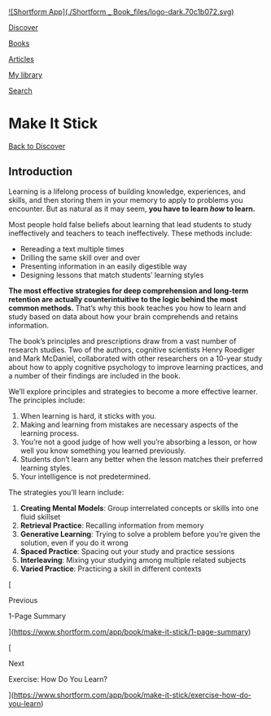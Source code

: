[![Shortform App](./Shortform _ Book_files/logo-dark.70c1b072.svg)](https://www.shortform.com/app)

[Discover](https://www.shortform.com/app)

[Books](https://www.shortform.com/app/books)

[Articles](https://www.shortform.com/app/articles)

[My library](https://www.shortform.com/app/library)

[Search](https://www.shortform.com/app/search)

# Make It Stick

[Back to Discover](https://www.shortform.com/app)

## Introduction

Learning is a lifelong process of building knowledge, experiences, and skills, and then storing them in your memory to apply to problems you encounter. But as natural as it may seem, **you have to learn _how_ to learn.**

Most people hold false beliefs about learning that lead students to study ineffectively and teachers to teach ineffectively. These methods include:

- Rereading a text multiple times
- Drilling the same skill over and over
- Presenting information in an easily digestible way
- Designing lessons that match students’ learning styles

**The most effective strategies for deep comprehension and long-term retention are actually counterintuitive to the logic behind the most common methods.** That’s why this book teaches you how to learn and study based on data about how your brain comprehends and retains information.

The book’s principles and prescriptions draw from a vast number of research studies. Two of the authors, cognitive scientists Henry Roediger and Mark McDaniel, collaborated with other researchers on a 10-year study about how to apply cognitive psychology to improve learning practices, and a number of their findings are included in the book.

We’ll explore principles and strategies to become a more effective learner. The principles include:

1. When learning is hard, it sticks with you.
2. Making and learning from mistakes are necessary aspects of the learning process.
3. You’re not a good judge of how well you’re absorbing a lesson, or how well you know something you learned previously.
4. Students don’t learn any better when the lesson matches their preferred learning styles.
5. Your intelligence is not predetermined.

The strategies you’ll learn include:

1. **Creating Mental Models**: Group interrelated concepts or skills into one fluid skillset
2. **Retrieval Practice**: Recalling information from memory
3. **Generative Learning**: Trying to solve a problem before you’re given the solution, even if you do it wrong
4. **Spaced Practice**: Spacing out your study and practice sessions
5. **Interleaving**: Mixing your studying among multiple related subjects
6. **Varied Practice**: Practicing a skill in different contexts

[

Previous

1-Page Summary

](https://www.shortform.com/app/book/make-it-stick/1-page-summary)

[

Next

Exercise: How Do You Learn?

](https://www.shortform.com/app/book/make-it-stick/exercise-how-do-you-learn)